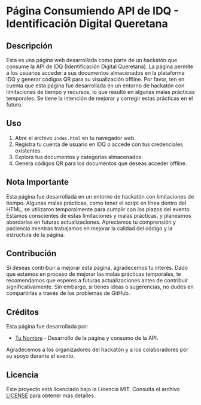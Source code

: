 # Página Consumiendo API de IDQ - Identificación Digital Queretana

## Descripción

Esta es una página web desarrollada como parte de un hackatón que consume la API de IDQ (Identificación Digital Queretana). La página permite a los usuarios acceder a sus documentos almacenados en la plataforma IDQ y generar códigos QR para su visualización offline. Por favor, ten en cuenta que esta página fue desarrollada en un entorno de hackatón con limitaciones de tiempo y recursos, lo que resultó en algunas malas prácticas temporales. Se tiene la intención de mejorar y corregir estas prácticas en el futuro.

## Uso

1. Abre el archivo `index.html` en tu navegador web.
2. Registra tu cuenta de usuario en IDQ o accede con tus credenciales existentes.
3. Explora tus documentos y categorías almacenados.
4. Genera códigos QR para los documentos que deseas acceder offline.

## Nota Importante

Esta página fue desarrollada en un entorno de hackatón con limitaciones de tiempo. Algunas malas prácticas, como tener el script en línea dentro del HTML, se utilizaron temporalmente para cumplir con los plazos del evento. Estamos conscientes de estas limitaciones y malas prácticas, y planeamos abordarlas en futuras actualizaciones. Apreciamos tu comprensión y paciencia mientras trabajamos en mejorar la calidad del código y la estructura de la página.

## Contribución

Si deseas contribuir a mejorar esta página, agradecemos tu interés. Dado que estamos en proceso de mejorar las malas prácticas temporales, te recomendamos que esperes a futuras actualizaciones antes de contribuir significativamente. Sin embargo, si tienes ideas o sugerencias, no dudes en compartirlas a través de los problemas de GitHub.

## Créditos

Esta página fue desarrollada por:

- [Tu Nombre](https://github.com/TuUsuario) - Desarrollo de la página y consumo de la API.

Agradecemos a los organizadores del hackatón y a los colaboradores por su apoyo durante el evento.

## Licencia

Este proyecto está licenciado bajo la Licencia MIT. Consulta el archivo [LICENSE](LICENSE) para obtener más detalles.
